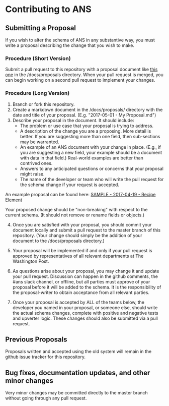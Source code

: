 # Contributing to ANS

## Submitting a Proposal ##

If you wish to alter the schema of ANS in any substantive way, you must write a proposal describing the change that you wish to make.

### Procedure (Short Version)

Submit a pull request to this repository with a proposal document like [this one](https://github.com/washingtonpost/ans-schema/blob/master/docs/proposals/SAMPLE%20-%202017-04-19%20-%20Recipe%20Element.md) in the /docs/proposals directory.  When your pull request is merged, you can begin working on a second pull request to implement your changes.

### Procedure (Long Version)

1. Branch or fork this repository.
2. Create a markdown document in the /docs/proposals/ directory with the date and title of your proposal. (E.g. "2017-05-01 - My Proposal.md")
3. Describe your proposal in the document. It should include:
   * The problem or use case that your proposal is trying to address.
   * A description of the change you are a proposing. More detail is better. If you are suggesting more than one field, then sub-sections may be warranted.
   * An example of an ANS document with your change in place.  (E.g., if you are suggesting a new field, your example should be a document with data in that field.)  Real-world examples are better than contrived ones.
   * Answers to any anticipated questions or concerns that your proposal might raise.
   * The name of the developer or team who will write the pull request for the schema change if your request is accepted.

An example proposal can be found here: [SAMPLE - 2017-04-19 - Recipe Element](https://github.com/washingtonpost/ans-schema/blob/master/docs/proposals/SAMPLE%20-%202017-04-19%20-%20Recipe%20Element.md)

Your proposed change should be "non-breaking" with respect to the current schema. (It should not remove or rename fields or objects.)

4. Once you are satisfied with your proposal, you should commit your document locally and submit a pull request to the master branch of this repository. (Your change should simply be the addition of your document to the /docs/proposals directory.)

5. Your proposal will be implemented if and only if your pull request is approved by representatives of all relevant departments at The Washington Post.

6. As questions arise about your proposal, you may change it and update your pull request. Discussion can happen in the github comments, the #ans slack channel, or offline, but all parties must approve of your proposal before it will be added to the schema. It is the responsibility of the proposal-writer to obtain acceptance from all relevant parties.

7. Once your proposal is accepted by ALL of the teams below, the developer you named in your proposal, or someone else, should write the actual schema changes, complete with positive and negative tests and upverter logic.  These changes should also be submitted via a pull request.

## Previous Proposals

Proposals written and accepted using the old system will remain in the github issue tracker for this repository.

## Bug fixes, documentation updates, and other minor changes

Very minor changes may be committed directly to the master branch without going through any pull request.
